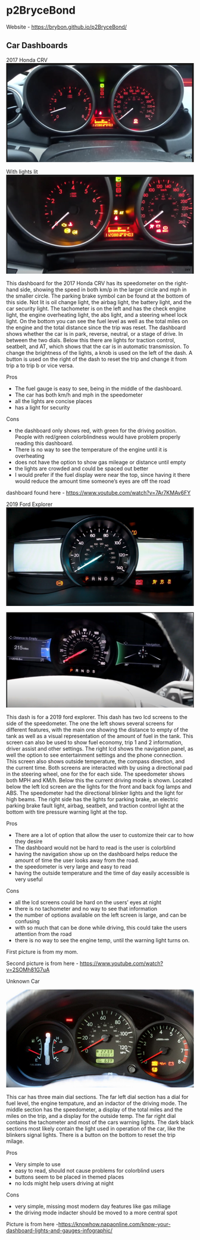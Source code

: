 # p2BryceBond
Website - https://brybon.github.io/p2BryceBond/

## Car Dashboards

2017 Honda CRV
![Image of Honda CRV](https://raw.githubusercontent.com/BryBon/p2BryceBond/main/Car%20.png)

With lights lit
![Image of Honda CRV with all lights](https://raw.githubusercontent.com/BryBon/p2BryceBond/main/Car%20pt2.png)

This dashboard for the 2017 Honda CRV has its speedometer on the right-hand side, showing the speed in both km/p in the larger circle and mph in the smaller circle. The parking brake symbol can be found at the bottom of this side. Not lit is oil change light, the airbag light, the battery light, and the car security light. The tachometer is on the left and has the check engine light, the engine overheating light, the abs light, and a steering wheel lock light. On the bottom you can see the fuel level as well as the total miles on the engine and the total distance since the trip was reset. The dashboard shows whether the car is in park, reverse, neutral, or a stage of drive. In between the two dials. Below this there are lights for traction control, seatbelt, and AT, which shows that the car is in automatic transmission. To change the brightness of the lights, a knob is used on the left of the dash. A button is used on the right of the dash to reset the trip and change it from trip a to trip b or vice versa.

Pros
- The fuel gauge is easy to see, being in the middle of the dashboard.
- The car has both km/h and mph in the speedometer
- all the lights are concise places
- has a light for security

Cons
- the dashboard only shows red, with green for the driving position. People with red/green colorblindness would have problem properly reading this dashboard.
- There is no way to see the temperature of the engine until it is overheating
- does not have the option to show gas mileage or distance until empty
- the lights are crowded and could be spaced out better
- I would prefer if the fuel display were near the top, since having it there would reduce the amount time someone’s eyes are off the road

dashboard found here - https://www.youtube.com/watch?v=7Ar7KMAv6FY


2019 Ford Explorer
![Image of Explorer on startup](https://raw.githubusercontent.com/BryBon/p2BryceBond/main/Ford%20Explorer.png)

![Image of car running](https://raw.githubusercontent.com/BryBon/p2BryceBond/main/Explorer%20running.png)

This dash is for a 2019 ford explorer. This dash has two lcd screens to the side of the speedometer. The one the left shows several screens for different features, with the main one showing the distance to empty of the tank as well as a visual representation of the amount of fuel in the tank. This screen can also be used to show fuel economy, trip 1 and 2 information, driver assist and other settings. The right lcd shows the navigation panel, as well the option to see entertainment settings and the phone connection. This screen also shows outside temperature, the compass direction, and the current time. Both screens are interacted with by using a directional pad in the steering wheel, one for the for each side. The speedometer shows both MPH and KM/h. Below this the current driving mode is shown. Located below the left lcd screen are the lights for the front and back fog lamps and ABS. The speedometer had the directional blinker lights and the light for high beams. The right side has the lights for parking brake, an electric parking brake fault light, airbag, seatbelt, and traction control light at the bottom with tire pressure warning light at the top.

Pros
- There are a lot of option that allow the user to customize their car to how they desire
- The dashboard would not be hard to read is the user is colorblind
- having the navigation show up on the dashboard helps reduce the amount of time the user looks away from the road.
- the speedometer is very large and easy to read
- having the outside temperature and the time of day easily accessible is very useful

Cons
- all the lcd screens could be hard on the users’ eyes at night
- there is no tachometer and no way to see that information
- the number of options available on the left screen is large, and can be confusing
- with so much that can be done while driving, this could take the users attention from the road
- there is no way to see the engine temp, until the warning light turns on.

First picture is from my mom.

Second picture is from here - https://www.youtube.com/watch?v=2SOMh81G7uA



Unknown Car

![Image from Unknown Car](https://raw.githubusercontent.com/BryBon/p2BryceBond/main/Unknown%20car.png)

  This car has three main dial sections. The far left dial section has a dial for fuel level, the engine tempature, and an indactor of the driving mode. The middle section has the speedometer, a display of the total miles and the miles on the trip, and a display for the outside temp. The far right dial contains the tachometer and most of the cars warning lights. The dark black sections most likely contain the light used in operation of the car, like the blinkers signal lights. There is a button on the bottom to reset the trip milage.
  
 Pros
 - Very simple to use
 - easy to read, should not cause problems for colorblind users
 - buttons seem to be placed in themed places
 - no lcds might help users driving at night

Cons
- very simple, missing most modern day features like gas miliage
- the driving mode indacter should be moved to a more central spot

Picture is from here -https://knowhow.napaonline.com/know-your-dashboard-lights-and-gauges-infographic/


